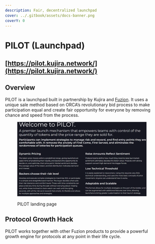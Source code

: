 ```yaml
---
description: Fair, decentralized launchpad
cover: ../.gitbook/assets/docs-banner.png
coverY: 0
---
```


# PILOT (Launchpad)

## [https://pilot.kujira.network/](https://pilot.kujira.network/)

## Overview

PILOT is a launchpad built in partnership by Kujira and [Fuzion](https://twitter.com/Fuzion\_App). It uses a unique sale method based on ORCA’s revolutionary bid process to make participation equal and create fair opportunity for everyone by removing chance and speed from the process.

<figure><img src="../.gitbook/assets/image (1) (1) (1).png" alt=""><figcaption><p>PILOT landing page</p></figcaption></figure>

## Protocol Growth Hack

PILOT works together with other Fuzion products to provide a powerful growth engine for protocols at any point in their life cycle.
